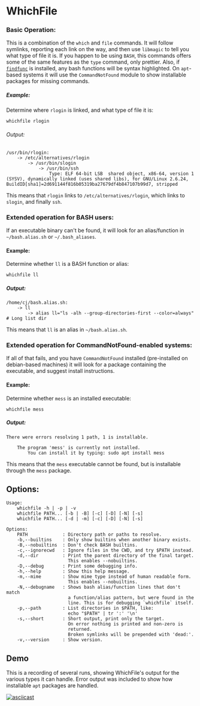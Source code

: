 # WhichFile

### Basic Operation:

This is a combination of the `which` and `file` commands.
It will follow symlinks, reporting each link on the way, and then use
`libmagic` to tell you what type of file it is. If you happen to be using
`BASH`, this commands offers some of the same features as the `type` command,
only prettier. Also, if [`findfunc`](https://github.com/welbornprod/findfunc)
is installed, any bash functions will be syntax highlighted. On `apt`-based
systems it will use the `CommandNotFound` module to show installable packages
for missing commands.

##### Example:

Determine where `rlogin` is linked, and what type of file it is:

```
whichfile rlogin
```

###### Output:
```
/usr/bin/rlogin:
    -> /etc/alternatives/rlogin
        -> /usr/bin/slogin
            -> /usr/bin/ssh
                Type: ELF 64-bit LSB  shared object, x86-64, version 1 (SYSV), dynamically linked (uses shared libs), for GNU/Linux 2.6.24, BuildID[sha1]=2d691144f816b05319ba27679df4b847107b99d7, stripped
```

This means that `rlogin` links to `/etc/alternatives/rlogin`,
which links to `slogin`, and finally `ssh`.

### Extended operation for BASH users:

If an executable binary can't be found, it will look for an alias/function in
`~/bash.alias.sh` or `~/.bash_aliases`.

#### Example:

Determine whether `ll` is a BASH function or alias:

```
whichfile ll
```

##### Output:
```
/home/cj/bash.alias.sh:
    -> ll
        -> alias ll="ls -alh --group-directories-first --color=always" # Long list dir
```

This means that `ll` is an alias in `~/bash.alias.sh`.

### Extended operation for CommandNotFound-enabled systems:

If all of that fails, and you have `CommandNotFound` installed
(pre-installed on debian-based machines) it will look for a package
containing the executable, and suggest install instructions.

#### Example:

Determine whether `mess` is an installed executable:

```
whichfile mess
```

##### Output:

```
There were errors resolving 1 path, 1 is installable.

    The program 'mess' is currently not installed.
        You can install it by typing: sudo apt install mess
```

This means that the `mess` executable cannot be found, but is installable
through the `mess` package.

## Options:

```
Usage:
    whichfile -h | -p | -v
    whichfile PATH... [-b | -B] [-c] [-D] [-N] [-s]
    whichfile PATH... [-d | -m] [-c] [-D] [-N] [-s]

Options:
    PATH             : Directory path or paths to resolve.
    -b,--builtins    : Only show builtins when another binary exists.
    -B,--nobuiltins  : Don't check BASH builtins.
    -c,--ignorecwd   : Ignore files in the CWD, and try $PATH instead.
    -d,--dir         : Print the parent directory of the final target.
                       This enables --nobuiltins.
    -D,--debug       : Print some debugging info.
    -h,--help        : Show this help message.
    -m,--mime        : Show mime type instead of human readable form.
                       This enables --nobuiltins.
    -N,--debugname   : Shows bash alias/function lines that don't match
                       a function/alias pattern, but were found in the
                       line. This is for debugging `whichfile` itself.
    -p,--path        : List directories in $PATH, like:
                       echo "$PATH" | tr ':' '\n'
    -s,--short       : Short output, print only the target.
                       On error nothing is printed and non-zero is
                       returned.
                       Broken symlinks will be prepended with 'dead:'.
    -v,--version     : Show version.
```

## Demo

This is a recording of several runs, showing WhichFile's output for the
various types it can handle. Error output was included to show how installable
`apt` packages are handled.

[![asciicast](https://asciinema.org/a/112299.png)](https://asciinema.org/a/112299)
